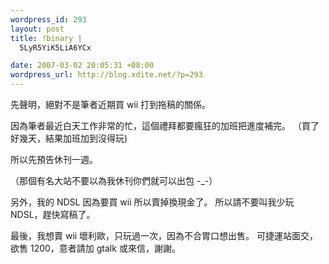 ```yaml
--- 
wordpress_id: 293
layout: post
title: !binary |
  5LyR5YiK5LiA6YCx

date: 2007-03-02 20:05:31 +08:00
wordpress_url: http://blog.xdite.net/?p=293
---
```


先聲明，絕對不是筆者近期買 wii 打到拖稿的關係。

因為筆者最近白天工作非常的忙，這個禮拜都要瘋狂的加班把進度補完。
（買了好幾天，結果加班加到沒得玩)

所以先預告休刊一週。

（那個有名大站不要以為我休刊你們就可以出包 -_-）

另外，我的 NDSL 因為要買 wii 所以賣掉換現金了。
所以請不要叫我少玩NDSL，趕快寫稿了。

最後，我想賣 wii 壞利歐，只玩過一次，因為不合胃口想出售。
可捷運站面交，欲售 1200，意者請加 gtalk 或來信，謝謝。

